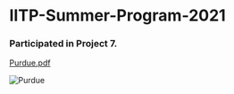 # IITP-Summer-Program-2021

### Participated in Project 7.

[Purdue.pdf](https://github.com/HENOZIWD/my-page/files/10987865/Purdue.pdf)

![Purdue](https://user-images.githubusercontent.com/89011648/225545918-53a747d5-c738-4816-8394-08bc7ea6fec8.jpg)
